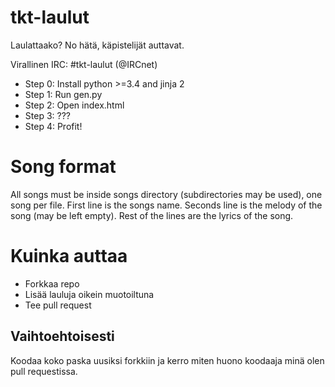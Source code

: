 # tkt-laulut
Laulattaako? No hätä, käpistelijät auttavat.

Virallinen IRC: #tkt-laulut (@IRCnet)

* Step 0: Install python >=3.4 and jinja 2
* Step 1: Run gen.py
* Step 2: Open index.html
* Step 3: ???
* Step 4: Profit!

# Song format
All songs must be inside songs directory (subdirectories may be used), one song per file.
First line is the songs name. Seconds line is the melody of the song (may be left empty). Rest of the lines are the lyrics of the song.

# Kuinka auttaa
* Forkkaa repo
* Lisää lauluja oikein muotoiltuna
* Tee pull request

## Vaihtoehtoisesti
Koodaa koko paska uusiksi forkkiin ja kerro miten huono koodaaja minä olen pull requestissa.
